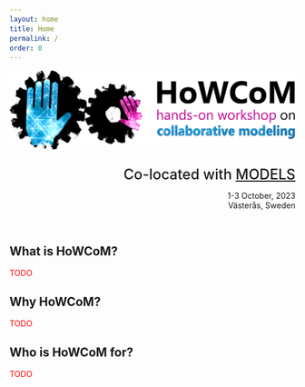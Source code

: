 ```yaml
---
layout: home
title: Home
permalink: /
order: 0
---
```


![howcom](/assets/howcom-logo-noyear-1920.png)

<div style="text-align: right">
  <p style="font-size:25px;margin-bottom:0px;font-weight:500;">Co-located with <a href="http://www.modelsconference.org">MODELS</a></p>
  <p>1-3 October, 2023<br/>
  Västerås, Sweden</p>
  <br/>
</div>

## What is HoWCoM?

<span style="color:red;">TODO</span>

## Why HoWCoM?

<span style="color:red;">TODO</span>

## Who is HoWCoM for?

<span style="color:red;">TODO</span>
